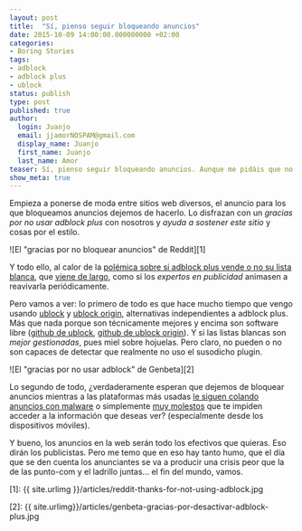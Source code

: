 ```yaml
---
layout: post
title:  "Sí, pienso seguir bloqueando anuncios"
date: 2015-10-09 14:00:00.000000000 +02:00
categories:
- Boring Stories
tags:
- adblock
- adblock plus
- ublock
status: publish
type: post
published: true
author:
  login: Juanjo
  email: jjamorNOSPAM@gmail.com
  display_name: Juanjo
  first_name: Juanjo
  last_name: Amor
teaser: Sí, pienso seguir bloqueando anuncios. Aunque me pidáis que no lo haga.
show_meta: true
---
```


Empieza a ponerse de moda entre sitios web diversos, el anuncio para los que
bloqueamos anuncios dejemos de hacerlo. Lo disfrazan con un *gracias por
no usar adblock plus* con nosotros y *ayuda a sostener este sitio*
y cosas por el estilo.

![El "gracias por no bloquear anuncios" de Reddit][1]

Y todo ello, al calor de la [polémica sobre si adblock plus
vende o no su lista blanca][3], que [viene de largo][4], como si los *expertos
en publicidad* animasen a reavivarla periódicamente.

Pero vamos a ver: lo primero de todo es que hace mucho tiempo que vengo usando
[ublock][7] y [ublock origin][8], alternativas independientes a adblock plus.
Más que nada porque son
técnicamente mejores y encima son software libre ([github de ublock][9],
[github de ublock origin][8]). Y si las listas blancas son
*mejor gestionadas*, pues miel sobre hojuelas. Pero claro, no pueden o no son
capaces de detectar que realmente no uso el susodicho plugin.

![El "gracias por no usar adblock" de Genbeta][2]

Lo segundo de todo, ¿verdaderamente esperan que dejemos de bloquear anuncios
mientras a las plataformas más usadas [le siguen colando anuncios con
malware][5] o simplemente [muy molestos][6] que te impiden acceder a la
información que deseas ver? (especialmente desde los dispositivos móviles).

Y bueno, los anuncios en la web serán todo los efectivos que quieras.
Eso dirán los publicistas. Pero me temo que en eso hay tanto humo, que el día
que se den cuenta los anunciantes se va a producir una crisis peor que la de
las punto-com y el ladrillo juntas... el fin del mundo, vamos.

[1]: {{ site.urlimg }}/articles/reddit-thanks-for-not-using-adblock.jpg

[2]: {{ site.urlimg}}/articles/genbeta-gracias-por-desactivar-adblock-plus.jpg

[3]: http://hipertextual.com/2015/09/adblock-plus-2

[4]: http://www.genbeta.com/web/paga-google-a-adblock-plus-para-no-que-bloquee-sus-anuncios

[5]: http://www.omicrono.com/2015/09/publicidad-de-safedownloadapps/

[6]: http://www.puromarketing.com/21/10505/anuncios-moviles-ignorados-considerados-molestos-irritantes-usuarios.html

[7]: http://ublock.org/

[8]: https://github.com/gorhill/uBlock

[9]: https://github.com/chrisaljoudi/uBlock
